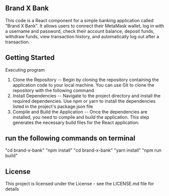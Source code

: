## Brand X Bank
This code is a React component for a simple banking application called "Brand X Bank". It allows users to connect their MetaMask wallet, log in with a username and password, check their account balance, deposit funds, withdraw funds, view transaction history, and automatically log out after a transaction.


## Getting Started
Executing program

1. Clone the Repository -- Begin by cloning the repository containing the application code to your local machine. You can use Git to clone the repository with the following command
2. Install Dependencies -- Navigate to the project directory and install the required dependencies. Use npm or yarn to install the dependencies listed in the project's package.json file
3. Compile and Build the Application --  Once the dependencies are installed, you need to compile and build the application. This step generates the necessary build files for the React application:

## run the following commands on terminal
"cd brand-x-bank"
"npm install"
"cd brand-x-bank"
"yarn install"
"npm run build"


## License
This project is licensed under the License - see the LICENSE.md file for details

